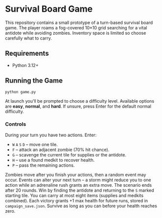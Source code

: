 # Survival Board Game

This repository contains a small prototype of a turn-based survival board game.
The player roams a fog-covered 10×10 grid searching for a vital antidote while
avoiding zombies. Inventory space is limited so choose carefully what to carry.

## Requirements
- Python 3.12+

## Running the Game
```bash
python game.py
```

At launch you'll be prompted to choose a difficulty level. Available options
are **easy**, **normal**, and **hard**. If unsure, press Enter for the default
normal difficulty.

### Controls

During your turn you have two actions. Enter:

- `W` `A` `S` `D` – move one tile.
- `F` – attack an adjacent zombie (70% hit chance).
- `G` – scavenge the current tile for supplies or the antidote.
- `H` – use a found medkit to recover health.
- `P` – pass the remaining actions.

 Zombies move after you finish your actions, then a random event may occur.
 Events can alter your next turn – a storm might reduce you to one action while
 an adrenaline rush grants an extra move.
 The scenario ends after 20 rounds. Win by finding the antidote and returning
 to the `S` marked starting tile.
 You can carry at most eight items (supplies and medkits combined).
 Each victory grants +1 max health for future runs, stored in `campaign_save.json`.
 Survive as long as you can before your health reaches zero.
